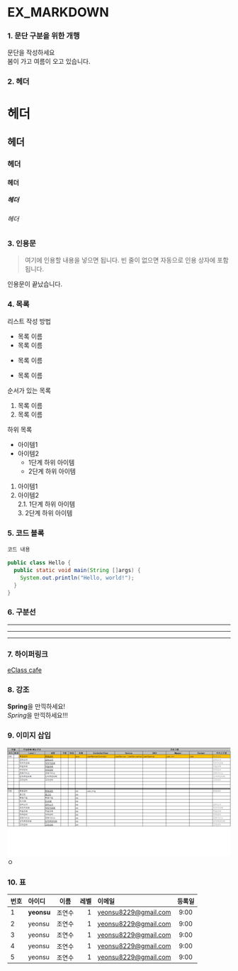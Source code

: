 # EX_MARKDOWN
### 1. 문단 구분을 위한 개행
문단을 작성하세요  
봄이 가고 여름이 오고 있습니다.

### 2. 헤더
# 헤더
## 헤더
### 헤더
#### 헤더
##### 헤더
###### 헤더

### 3. 인용문
> 여기에 인용할 내용을 넣으면 됩니다.
> 빈 줄이 없으면 자동으로 인용 상자에 포함 됩니다.  

인용문이 끝났습니다.

### 4. 목록
리스트 작성 방법

* 목록 이름
* 목록 이름
- 목록 이름
+ 목록 이름

순서가 있는 목록
1. 목록 이름
2. 목록 이름

하위 목록  
- 아이템1  
- 아이템2  
  - 1단계 하위 아이템  
  * 2단계 하위 아이템

1. 아이템1  
2. 아이템2  
    2.1. 1단계 하위 아이템  
      3. 2단계 하위 아이템

### 5. 코드 블록
``` 프로그래밍 언어
코드 내용
```

```Java
public class Hello {
  public static void main(String []args) {
    System.out.println("Hello, world!");
  }
}
```

### 6. 구분선
---
***
___

### 7. 하이퍼링크
[eClass cafe](https://cafe.naver.com/kndjang "eClass cafe 입니다.")

### 8. 강조
**Spring**을 만끽하세요!  
*Spring*을 만끽하세요!!!

### 9. 이미지 삽입
![프로그램 사양서](https://github.com/yeonsu-cho/EX_MARKDOWN/blob/main/program.png "eClass cafe 입니다.")
ㅇ
### 10. 표
|번호|아이디|이름|레벨|이메일|등록일|
|:-------|:-------|:-------:|-------:|:-------|:-------:|
|1	     |**yeonsu**  |	조연수	|1|	yeonsu8229@gmail.com|	9:00|
|2	     |yeonsu  |	조연수	|1|	yeonsu8229@gmail.com|	9:00|
|3	     |yeonsu  |	조연수	|1|	yeonsu8229@gmail.com|	9:00|
|4	     |yeonsu  |	조연수	|1|	yeonsu8229@gmail.com|	9:00|
|5	     |yeonsu  |	조연수	|1|	yeonsu8229@gmail.com|	9:00|
